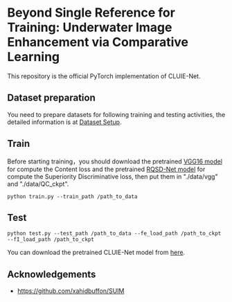 # Beyond Single Reference for Training: Underwater Image Enhancement via Comparative Learning
This repository is the official PyTorch implementation of CLUIE-Net.
## Dataset preparation 
You need to prepare datasets for following training and testing activities, the detailed information is at [Dataset Setup](data/README.md).

## Train
Before starting training，you should download the pretrained [VGG16 model](https://drive.google.com/file/d/1tnuhKbe70qk-VkmnRsHgVrku8lE4pIie/view?usp=sharing) for compute the Content loss and the pretrained [RQSD-Net model](https://drive.google.com/file/d/14JpdY4eciYTQQ5Wb4-_rgCZqnBQdOT9N/view?usp=sharing) for compute the Superiority Discriminative loss, then put them in "./data/vgg" and "./data/QC_ckpt".
``` 
python train.py --train_path /path_to_data
```
## Test
```
python test.py --test_path /path_to_data --fe_load_path /path_to_ckpt --fI_load_path /path_to_ckpt 
```
You can download the pretrained CLUIE-Net model from [here](https://drive.google.com/drive/folders/1uecaMgi3hqUy6PXIUUqAJaxkFNPLosAL?usp=sharing).

## Acknowledgements
- https://github.com/xahidbuffon/SUIM

